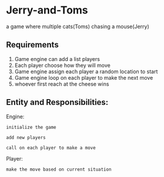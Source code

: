 # Jerry-and-Toms
a game where multiple cats(Toms) chasing a mouse(Jerry)


## Requirements
1. Game engine can add a list players
2. Each player choose how they will move
3. Game engine assign each player a random location to start
4. Game engine loop on each player to make the next move
5. whoever first reach at the cheese wins

## Entity and Responsibilities:
Engine:

    initialize the game

    add new players

    call on each player to make a move

Player:

    make the move based on current situation


